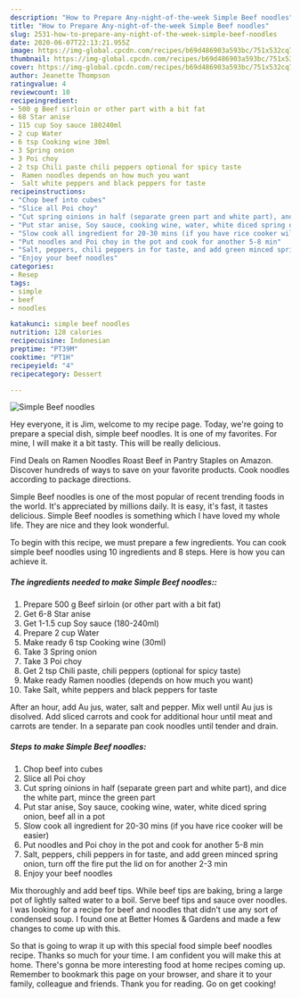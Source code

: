 ```yaml
---
description: "How to Prepare Any-night-of-the-week Simple Beef noodles"
title: "How to Prepare Any-night-of-the-week Simple Beef noodles"
slug: 2531-how-to-prepare-any-night-of-the-week-simple-beef-noodles
date: 2020-06-07T22:13:21.955Z
image: https://img-global.cpcdn.com/recipes/b69d486903a593bc/751x532cq70/simple-beef-noodles-recipe-main-photo.jpg
thumbnail: https://img-global.cpcdn.com/recipes/b69d486903a593bc/751x532cq70/simple-beef-noodles-recipe-main-photo.jpg
cover: https://img-global.cpcdn.com/recipes/b69d486903a593bc/751x532cq70/simple-beef-noodles-recipe-main-photo.jpg
author: Jeanette Thompson
ratingvalue: 4
reviewcount: 10
recipeingredient:
- 500 g Beef sirloin or other part with a bit fat
- 68 Star anise
- 115 cup Soy sauce 180240ml
- 2 cup Water
- 6 tsp Cooking wine 30ml
- 3 Spring onion
- 3 Poi choy
- 2 tsp Chili paste chili peppers optional for spicy taste
-  Ramen noodles depends on how much you want
-  Salt white peppers and black peppers for taste
recipeinstructions:
- "Chop beef into cubes"
- "Slice all Poi choy"
- "Cut spring oinions in half (separate green part and white part), and dice the white part, mince the green part"
- "Put star anise, Soy sauce, cooking wine, water, white diced spring onion, beef all in a pot"
- "Slow cook all ingredient for 20-30 mins (if you have rice cooker will be easier)"
- "Put noodles and Poi choy in the pot and cook for another 5-8 min"
- "Salt, peppers, chili peppers in for taste, and add green minced spring onion, turn off the fire put the lid on for another 2-3 min"
- "Enjoy your beef noodles"
categories:
- Resep
tags:
- simple
- beef
- noodles

katakunci: simple beef noodles
nutrition: 128 calories
recipecuisine: Indonesian
preptime: "PT39M"
cooktime: "PT1H"
recipeyield: "4"
recipecategory: Dessert

---
```



![Simple Beef noodles](https://img-global.cpcdn.com/recipes/b69d486903a593bc/751x532cq70/simple-beef-noodles-recipe-main-photo.jpg)

Hey everyone, it is Jim, welcome to my recipe page. Today, we're going to prepare a special dish, simple beef noodles. It is one of my favorites. For mine, I will make it a bit tasty. This will be really delicious.

Find Deals on Ramen Noodles Roast Beef in Pantry Staples on Amazon. Discover hundreds of ways to save on your favorite products. Cook noodles according to package directions.

Simple Beef noodles is one of the most popular of recent trending foods in the world. It's appreciated by millions daily. It is easy, it's fast, it tastes delicious. Simple Beef noodles is something which I have loved my whole life. They are nice and they look wonderful.


To begin with this recipe, we must prepare a few ingredients. You can cook simple beef noodles using 10 ingredients and 8 steps. Here is how you can achieve it.

##### The ingredients needed to make Simple Beef noodles::

1. Prepare 500 g Beef sirloin (or other part with a bit fat)
1. Get 6-8 Star anise
1. Get 1-1.5 cup Soy sauce (180-240ml)
1. Prepare 2 cup Water
1. Make ready 6 tsp Cooking wine (30ml)
1. Take 3 Spring onion
1. Take 3 Poi choy
1. Get 2 tsp Chili paste, chili peppers (optional for spicy taste)
1. Make ready  Ramen noodles (depends on how much you want)
1. Take  Salt, white peppers and black peppers for taste


After an hour, add Au jus, water, salt and pepper. Mix well until Au jus is disolved. Add sliced carrots and cook for additional hour until meat and carrots are tender. In a separate pan cook noodles until tender and drain. 

##### Steps to make Simple Beef noodles:

1. Chop beef into cubes
1. Slice all Poi choy
1. Cut spring oinions in half (separate green part and white part), and dice the white part, mince the green part
1. Put star anise, Soy sauce, cooking wine, water, white diced spring onion, beef all in a pot
1. Slow cook all ingredient for 20-30 mins (if you have rice cooker will be easier)
1. Put noodles and Poi choy in the pot and cook for another 5-8 min
1. Salt, peppers, chili peppers in for taste, and add green minced spring onion, turn off the fire put the lid on for another 2-3 min
1. Enjoy your beef noodles


Mix thoroughly and add beef tips. While beef tips are baking, bring a large pot of lightly salted water to a boil. Serve beef tips and sauce over noodles. I was looking for a recipe for beef and noodles that didn&#39;t use any sort of condensed soup. I found one at Better Homes &amp; Gardens and made a few changes to come up with this. 

So that is going to wrap it up with this special food simple beef noodles recipe. Thanks so much for your time. I am confident you will make this at home. There's gonna be more interesting food at home recipes coming up. Remember to bookmark this page on your browser, and share it to your family, colleague and friends. Thank you for reading. Go on get cooking!
